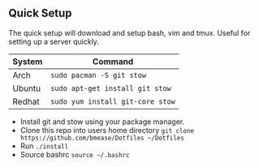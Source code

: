 ## Quick Setup ##
The quick setup will download and setup bash, vim and tmux. Useful for setting up a server quickly.

| System | Command                         |
| ------ | ------------------------------- |
| Arch   | `sudo pacman -S git stow`       |
| Ubuntu | `sudo apt-get install git stow` |
| Redhat | `sudo yum install git-core stow` |

 - Install git and stow using your package manager.
 - Clone this repo into users home directory `git clone https://github.com/bmease/Dotfiles ~/Dotfiles`
 - Run `./install`
 - Source bashrc `source ~/.bashrc`
